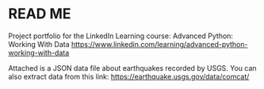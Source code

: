 # READ ME

Project portfolio for the LinkedIn Learning course: Advanced Python: Working With Data
https://www.linkedin.com/learning/advanced-python-working-with-data

Attached is a JSON data file about earthquakes recorded by USGS. 
You can also extract data from this link: https://earthquake.usgs.gov/data/comcat/


